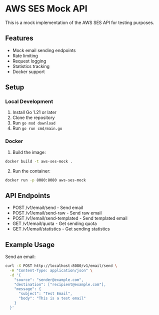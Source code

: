 # AWS SES Mock API

This is a mock implementation of the AWS SES API for testing purposes.

## Features

- Mock email sending endpoints
- Rate limiting
- Request logging
- Statistics tracking
- Docker support

## Setup

### Local Development

1. Install Go 1.21 or later
2. Clone the repository
3. Run `go mod download`
4. Run `go run cmd/main.go`

### Docker

1. Build the image:
```bash
docker build -t aws-ses-mock .
```

2. Run the container:
```bash
docker run -p 8080:8080 aws-ses-mock
```

## API Endpoints

- POST /v1/email/send - Send email
- POST /v1/email/send-raw - Send raw email
- POST /v1/email/send-templated - Send templated email
- GET /v1/email/quota - Get sending quota
- GET /v1/email/statistics - Get sending statistics

## Example Usage

Send an email:
```bash
curl -X POST http://localhost:8080/v1/email/send \
  -H "Content-Type: application/json" \
  -d '{
    "source": "sender@example.com",
    "destination": ["recipient@example.com"],
    "message": {
      "subject": "Test Email",
      "body": "This is a test email"
    }
  }'
```